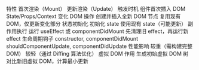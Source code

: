 特性	首次渲染（Mount）	更新渲染（Update）
触发时机	组件首次插入 DOM	State/Props/Context 变化
DOM 操作	创建并插入全新 DOM 节点	复用现有 DOM，仅更新变化部分
状态初始化	初始化 state	使用现有 state（可能更新）
副作用执行	运行 useEffect 或 componentDidMount	先清理旧 effect，再运行新 effect
生命周期钩子	constructor, componentDidMount	shouldComponentUpdate, componentDidUpdate
性能影响	较重（需构建完整 DOM）	较轻（通过 Diffing 算法优化）
虚拟 DOM 作用	生成初始虚拟 DOM 树	对比新旧虚拟 DOM，计算最小更新